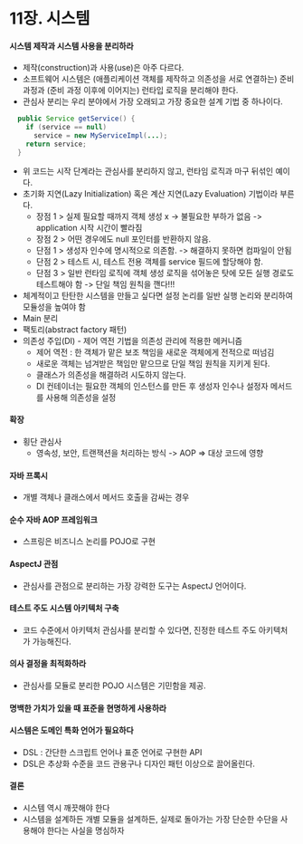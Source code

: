 # 11장. 시스템
#### 시스템 제작과 시스템 사용을 분리하라
- 제작(construction)과 사용(use)은 아주 다르다.
- 소프트웨어 시스템은 (애플리케이션 객체를 제작하고 의존성을 서로 연결하는) 준비과정과 (준비 과정 이후에 이어지는) 런타입 로직을 분리해야 한다.
- 관심사 분리는 우리 분야에서 가장 오래되고 가장 중요한 설계 기법 중 하나이다.
~~~java
  public Service getService() {
    if (service == null) 
      service = new MyServiceImpl(...);
    return service;
  }
~~~
- 위 코드는 시작 단계라는 관심사를 분리하지 않고, 런타임 로직과 마구 뒤섞인 예이다.
- 초기화 지연(Lazy Initialization) 혹은 계산 지연(Lazy Evaluation) 기법이라 부른다.
  - 장점 1 > 실제 필요할 때까지 객체 생성 x -> 불필요한 부하가 없음 -> application 시작 시간이 빨라짐
  - 장점 2 > 어떤 경우에도 null 포인터를 반환하지 않음.
  - 단점 1 > 생성자 인수에 명시적으로 의존함. -> 해결하지 못하면 컴파일이 안됨
  - 단점 2 > 테스트 시, 테스트 전용 객체를 service 필드에 할당해야 함.
  - 단점 3 > 일반 런타임 로직에 객체 생성 로직을 섞어놓은 탓에 모든 실행 경로도 테스트해야 함 -> 단일 책임 원칙을 깬다!!!
- 체계적이고 탄탄한 시스템을 만들고 싶다면 설정 논리를 일반 실행 논리와 분리하여 모듈성을 높여야 함
- Main 분리
- 팩토리(abstract factory 패턴)
- 의존성 주입(DI) - 제어 역전 기법을 의존성 관리에 적용한 메커니즘
  - 제어 역전 : 한 객체가 맡은 보조 책임을 새로운 객체에게 전적으로 떠넘김
  - 새로운 객체는 넘겨받은 책임만 맡으므로 단일 책임 원칙을 지키게 된다.
  - 클래스가 의존성을 해결하려 시도하지 않는다.
  - DI 컨테이너는 필요한 객체의 인스턴스를 만든 후 생성자 인수나 설정자 메서드를 사용해 의존성을 설정
#### 확장
- 횡단 관심사
  - 영속성, 보안, 트랜잭션을 처리하는 방식 -> AOP => 대상 코드에 영향
#### 자바 프록시
- 개별 객체나 클래스에서 메서드 호출을 감싸는 경우
#### 순수 자바 AOP 프레임워크
- 스프링은 비즈니스 논리를 POJO로 구현
#### AspectJ 관점
- 관심사를 관점으로 분리하는 가장 강력한 도구는 AspectJ 언어이다.
#### 테스트 주도 시스템 아키텍처 구축
- 코드 수준에서 아키텍처 관심사를 분리할 수 있다면, 진정한 테스트 주도 아키텍처가 가능해진다.
#### 의사 결정을 최적화하라
- 관심사를 모듈로 분리한 POJO 시스템은 기민함을 제공.
#### 명백한 가치가 있을 때 표준을 현명하게 사용하라
#### 시스템은 도메인 특화 언어가 필요하다
- DSL : 간단한 스크립트 언어나 표준 언어로 구현한 API
- DSL은 추상화 수준을 코드 관용구나 디자인 패턴 이상으로 끌어올린다.
#### 결론
- 시스템 역시 깨끗해야 한다
- 시스템을 설계하든 개별 모듈을 설계하든, 실제로 돌아가는 가장 단순한 수단을 사용해야 한다는 사실을 명심하자